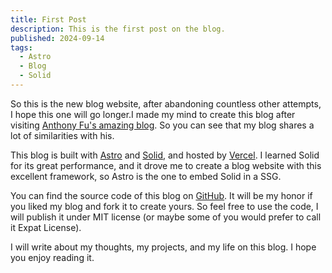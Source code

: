 ```yaml
---
title: First Post
description: This is the first post on the blog.
published: 2024-09-14
tags:
  - Astro
  - Blog
  - Solid
---
```


So this is the new blog website, after abandoning countless other attempts, I hope this one will go longer.I made my mind to create this blog after visiting [Anthony Fu's amazing blog](https://antfu.me). So you can see that my blog shares a lot of similarities with his.

This blog is built with [Astro](https://astro.build) and [Solid](https://solidjs.com), and hosted by [Vercel](https://vercel.com). I learned Solid for its great performance, and it drove me to create a blog website with this excellent framework, so Astro is the one to embed Solid in a SSG.

You can find the source code of this blog on [GitHub](https://github.com/yaoshiu/blog). It will be my honor if you liked my blog and fork it to create yours. So feel free to use the code, I will publish it under MIT license (or maybe some of you would prefer to call it Expat License).

I will write about my thoughts, my projects, and my life on this blog. I hope you enjoy reading it.
